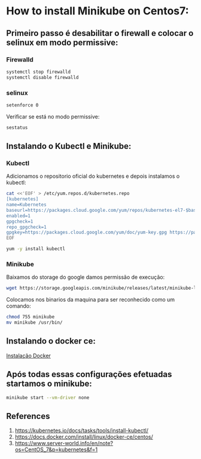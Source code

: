 # How to install Minikube on Centos7:

## Primeiro passo é desabilitar o firewall e colocar o selinux em modo permissive:

### Firewalld

```bash
systemctl stop firewalld 
systemctl disable firewalld
```

### selinux

```bash
setenforce 0
```
Verificar se está no modo permissive:

```bash
sestatus
```

## Instalando o Kubectl e Minikube:

### Kubectl

Adicionamos o repositorio oficial do kubernetes e depois instalamos o kubectl:

```bash
cat <<'EOF' > /etc/yum.repos.d/kubernetes.repo
[kubernetes]
name=Kubernetes
baseurl=https://packages.cloud.google.com/yum/repos/kubernetes-el7-$basearch
enabled=1
gpgcheck=1
repo_gpgcheck=1
gpgkey=https://packages.cloud.google.com/yum/doc/yum-key.gpg https://packages.cloud.google.com/yum/doc/rpm-package-key.gpg
EOF
```

```bash
yum -y install kubectl
```

### Minikube

Baixamos do storage do google damos permissão de execução:

```bash
wget https://storage.googleapis.com/minikube/releases/latest/minikube-linux-amd64 -O minikube
```

Colocamos nos binarios da maquina para ser reconhecido como um comando:

```bash
chmod 755 minikube
mv minikube /usr/bin/
```

## Instalando o docker ce:

[Instalação Docker](https://github.com/galenothiago/tutoriais/blob/master/docker.md)

## Após todas essas configurações efetuadas startamos o minikube:

```bash
minikube start --vm-driver none
``` 

## References

1. https://kubernetes.io/docs/tasks/tools/install-kubectl/
1. https://docs.docker.com/install/linux/docker-ce/centos/
1. https://www.server-world.info/en/note?os=CentOS_7&p=kubernetes&f=1